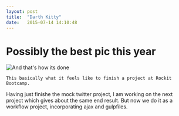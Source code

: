 ```yaml
---
layout: post
title:  "Darth Kitty"
date:   2015-07-14 14:10:48
---
```


# Possibly the best pic this year

![And that's how its done](http://cdn0.lostateminor.com/wp-content/uploads/2011/12/darth-vader-riding-kitty-1.jpg)

	This basically what it feels like to finish a project at Rockit Bootcamp.
	
Having just finishe the mock twitter project, I am working on the next project which gives about the same end result. 
But now we do it as a workflow project, incorporating ajax and gulpfiles.
